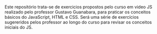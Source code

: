 Este repositório trata-se de exercicios propostos pelo curso em video JS realizado pelo professor Gustavo Guanabara, para praticar os conceitos básicos do JavaScript, HTML e CSS.
Será uma série de exercícios sugereridos pelos professor ao longo do curso para revisar os conceitos iniciais do JS.
